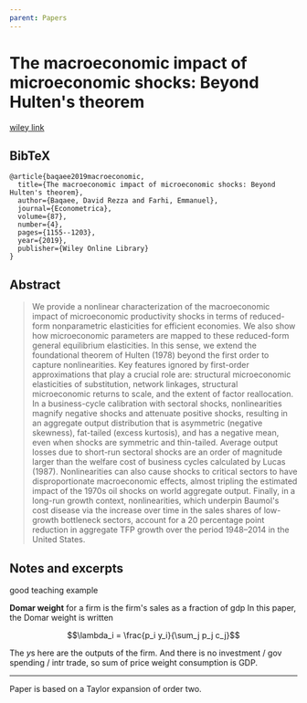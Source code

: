 ```yaml
---
parent: Papers
---
```


# The macroeconomic impact of microeconomic shocks: Beyond Hulten's theorem

[wiley link](https://onlinelibrary.wiley.com/doi/abs/10.3982/ecta15202?casa_token=i82lq4kvPvgAAAAA%3AeS3r0NFIcRxWkIiyqA4kLMtEfiDmiFdZYcvzV97cA3CV_vgd3TZhWZZ-ua71etsqzbxHbBe3kHFTpKg)

## BibTeX
```
@article{baqaee2019macroeconomic,
  title={The macroeconomic impact of microeconomic shocks: Beyond Hulten's theorem},
  author={Baqaee, David Rezza and Farhi, Emmanuel},
  journal={Econometrica},
  volume={87},
  number={4},
  pages={1155--1203},
  year={2019},
  publisher={Wiley Online Library}
}
```

## Abstract

> We provide a nonlinear characterization of the macroeconomic impact of microeconomic productivity shocks in terms of reduced-form nonparametric elasticities for efficient economies. We also show how microeconomic parameters are mapped to these reduced-form general equilibrium elasticities. In this sense, we extend the foundational theorem of Hulten (1978) beyond the first order to capture nonlinearities. Key features ignored by first-order approximations that play a crucial role are: structural microeconomic elasticities of substitution, network linkages, structural microeconomic returns to scale, and the extent of factor reallocation. In a business-cycle calibration with sectoral shocks, nonlinearities magnify negative shocks and attenuate positive shocks, resulting in an aggregate output distribution that is asymmetric (negative skewness), fat-tailed (excess kurtosis), and has a negative mean, even when shocks are symmetric and thin-tailed. Average output losses due to short-run sectoral shocks are an order of magnitude larger than the welfare cost of business cycles calculated by Lucas (1987). Nonlinearities can also cause shocks to critical sectors to have disproportionate macroeconomic effects, almost tripling the estimated impact of the 1970s oil shocks on world aggregate output. Finally, in a long-run growth context, nonlinearities, which underpin Baumol's cost disease via the increase over time in the sales shares of low-growth bottleneck sectors, account for a 20 percentage point reduction in aggregate TFP growth over the period 1948–2014 in the United States.



## Notes and excerpts

good teaching example

**Domar weight** for a firm is the firm's sales as a fraction of gdp
In this paper, the Domar weight is written

$$\lambda_i = \frac{p_i y_i}{\sum_j p_j c_j}$$

The $y$s here are the outputs of the firm.
And there is no investment / gov spending / intr trade, so sum of price weight consumption is GDP.


------

Paper is based on a Taylor expansion of order two.

<!--
https://en.wikipedia.org/wiki/Taylor_series
https://en.wikipedia.org/wiki/Slutsky_equation
-->
